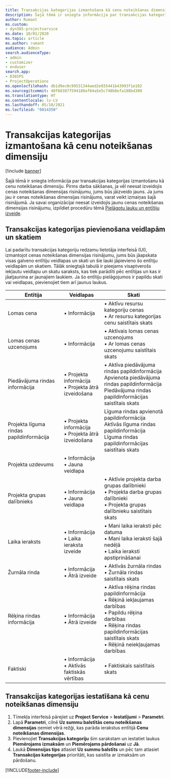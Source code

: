 ```yaml
---
title: Transakcijas kategorijas izmantošana kā cenu noteikšanas dimensiju
description: Šajā tēmā ir sniegta informācija par transakcijas kategorijas izmantošanu kā cenu noteikšanas dimensiju.
author: Rumant
ms.custom:
- dyn365-projectservice
ms.date: 10/01/2020
ms.topic: article
ms.author: rumant
audience: Admin
search.audienceType:
- admin
- customizer
- enduser
search.app:
- D365PS
- ProjectOperations
ms.openlocfilehash: db1d9ec0c99531344aed2e935441b43993f1e102
ms.sourcegitcommit: 40f68387f594180af64a5e5c748b6efa188bd300
ms.translationtype: HT
ms.contentlocale: lv-LV
ms.lasthandoff: 05/10/2021
ms.locfileid: "6014350"
---
```

# <a name="use-transaction-category-as-a-pricing-dimension"></a>Transakcijas kategorijas izmantošana kā cenu noteikšanas dimensiju

[!include [banner](../includes/psa-now-project-operations.md)]

Šajā tēmā ir sniegta informācija par transakcijas kategorijas izmantošanu kā cenu noteikšanas dimensiju. Pirms darba sākšanas, ja vēl neesat izveidojis cenas noteikšanas dimensijas risinājumu, jums būs jāizveido jauns. Ja jums jau ir cenas noteikšanas dimensijas risinājums, varat veikt izmaiņas šajā risinājumā. Ja savai organizācijai neesat izveidojis jaunu cenas noteikšanas dimensijas risinājumu, izpildiet procedūru tēmā [Pielāgotu lauku un entītiju izveide](create-custom-fields-entities.md).

## <a name="add-transaction-category-to-forms-and-views"></a>Transakcijas kategorijas pievienošana veidlapām un skatiem
Lai padarītu transakcijas kategoriju redzamu lietotāja interfeisā (UI), izmantojot cenas noteikšanas dimensijas risinājumu, jums būs jāapskata visas galveno entītiju veidlapas un skati un šie lauki jāpievieno šo entītiju veidlapām un skatiem.
Tālāk sniegtajā tabulā ir pieejams visaptverošs iekļautu veidlapu un skatu saraksts, kas tiek parādīti pēc entītijas un kas ir jāatjaunina ar jaunajiem laukiem. Ja šo entītiju pielāgojumos ir papildu skati vai veidlapas, pievienojiet tiem arī jaunus laukus.

|  Entītija        | Veidlapas     |Skati        |
| ------------------------------|---------------------------------|----------------------------------|
|  Lomas cena|• Informācija |• Aktīvu resursu kategoriju cenas<br> • Ar resursu kategorijas cenu saistītais skats|
|  Lomas cenas uzcenojums|• Informācija|• Aktīvais lomas cenas uzcenojums<br>• Ar lomas cenas uzcenojumu saistītais skats|
|  Piedāvājuma rindas informācija|• Projekta informācija<br>• Projekta ātrā izveidošana|• Aktīva piedāvājuma rindas papildinformācija<br>Apvienota piedāvājuma rindas papildinformācija<br>Piedāvājuma rindas papildinformācijas saistītais skats|
|  Projekta līguma rindas papildinformācija|• Projekta informācija<br>• Projekta ātrā izveidošana|Līguma rindas apvienotā papildinformācija<br>Aktīvās līguma rindas papildinformācija<br>Līguma rindas papildinformācijas saistītais skats|
|  Projekta uzdevums|• Informācija<br>• Jauna veidlapa||
|  Projekta grupas dalībnieks|• Informācija<br>• Jauna veidlapa|• Aktīvie projekta darba grupas dalībnieki<br>• Projekta darba grupas dalībnieki<br>• Projekta grupas dalībnieku saistītais skats|
|  Laika ieraksts|• Informācija<br>• Laika ieraksta izveide|• Mani laika ieraksti pēc datuma<br>• Mani laika ieraksti šajā nedēļā<br>• Laika ieraksti apstiprināšanai|
|  Žurnāla rinda|• Informācija<br>• Ātrā izveide|• Aktīvās žurnāla rindas<br>• Žurnāla rindas saistītais skats|
|  Rēķina rindas informācija|• Informācija<br>• Ātrā izveide|• Aktīva rēķina rindas papildinformācija<br>• Rēķinā iekļaujamas darbības<br>• Papildu rēķina darbības<br>• Rēķina rindas papildinformācijas saistītais skats<br>• Rēķinā neiekļaujamas darbības|
|  Faktiski|• Informācija<br>• Aktīvās faktiskās vērtības|• Faktiskais saistītais skats|

## <a name="set-up-transaction-category-as-a-pricing-dimension"></a>Transakcijas kategorijas iestatīšana kā cenu noteikšanas dimensiju

1. Tīmekļa interfeisā pārejiet uz **Project Service** > **Iestatījumi** > **Parametri**. 
2. Lapā **Parametri**, cilnē **Uz summu balstītās cenu noteikšanas dimensijas** ņemiet vērā režģi, kas parāda ierakstus entītijā **Cenu noteikšanas dimensijas**.
3. Pievienojiet **Transakcijas kategoriju** šim sarakstam un iestatiet laukus **Piemērojams izmaksām** un **Piemērojams pārdošanai** uz **Jā**.
4. Laukā **Dimensijas tips** atlasiet **Uz summu balstīts** un pēc tam atlasiet **Transakcijas kategorijas** prioritāti, kas saistīta ar izmaksām un pārdošanu.


[!INCLUDE[footer-include](../includes/footer-banner.md)]